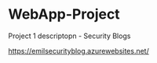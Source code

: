 # WebApp-Project
Project 1 descriptopn - Security Blogs

https://emilsecurityblog.azurewebsites.net/
